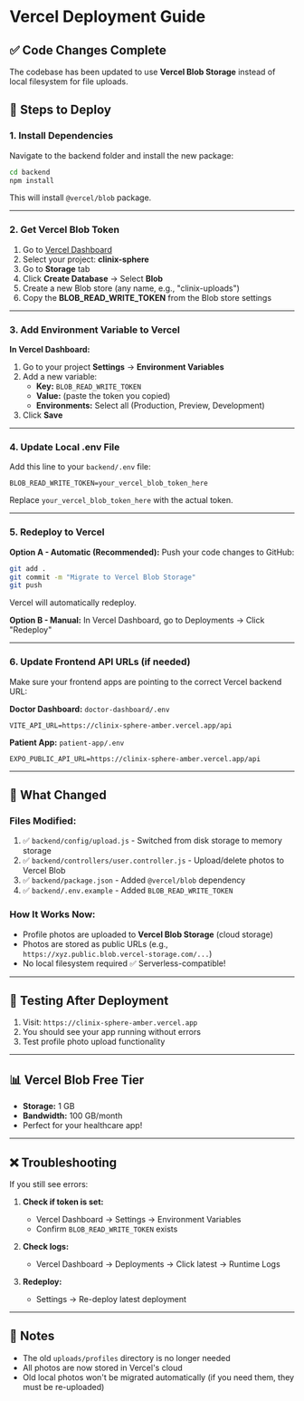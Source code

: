# Vercel Deployment Guide

## ✅ Code Changes Complete

The codebase has been updated to use **Vercel Blob Storage** instead of local filesystem for file uploads.

## 🚀 Steps to Deploy

### 1. Install Dependencies

Navigate to the backend folder and install the new package:

```bash
cd backend
npm install
```

This will install `@vercel/blob` package.

---

### 2. Get Vercel Blob Token

1. Go to [Vercel Dashboard](https://vercel.com/dashboard)
2. Select your project: **clinix-sphere**
3. Go to **Storage** tab
4. Click **Create Database** → Select **Blob**
5. Create a new Blob store (any name, e.g., "clinix-uploads")
6. Copy the **BLOB_READ_WRITE_TOKEN** from the Blob store settings

---

### 3. Add Environment Variable to Vercel

**In Vercel Dashboard:**

1. Go to your project **Settings** → **Environment Variables**
2. Add a new variable:
   - **Key:** `BLOB_READ_WRITE_TOKEN`
   - **Value:** (paste the token you copied)
   - **Environments:** Select all (Production, Preview, Development)
3. Click **Save**

---

### 4. Update Local .env File

Add this line to your `backend/.env` file:

```env
BLOB_READ_WRITE_TOKEN=your_vercel_blob_token_here
```

Replace `your_vercel_blob_token_here` with the actual token.

---

### 5. Redeploy to Vercel

**Option A - Automatic (Recommended):**
Push your code changes to GitHub:
```bash
git add .
git commit -m "Migrate to Vercel Blob Storage"
git push
```
Vercel will automatically redeploy.

**Option B - Manual:**
In Vercel Dashboard, go to Deployments → Click "Redeploy"

---

### 6. Update Frontend API URLs (if needed)

Make sure your frontend apps are pointing to the correct Vercel backend URL:

**Doctor Dashboard:** `doctor-dashboard/.env`
```env
VITE_API_URL=https://clinix-sphere-amber.vercel.app/api
```

**Patient App:** `patient-app/.env`
```env
EXPO_PUBLIC_API_URL=https://clinix-sphere-amber.vercel.app/api
```

---

## 🎯 What Changed

### Files Modified:
1. ✅ `backend/config/upload.js` - Switched from disk storage to memory storage
2. ✅ `backend/controllers/user.controller.js` - Upload/delete photos to Vercel Blob
3. ✅ `backend/package.json` - Added `@vercel/blob` dependency
4. ✅ `backend/.env.example` - Added `BLOB_READ_WRITE_TOKEN`

### How It Works Now:
- Profile photos are uploaded to **Vercel Blob Storage** (cloud storage)
- Photos are stored as public URLs (e.g., `https://xyz.public.blob.vercel-storage.com/...`)
- No local filesystem required ✅ Serverless-compatible!

---

## 🧪 Testing After Deployment

1. Visit: `https://clinix-sphere-amber.vercel.app`
2. You should see your app running without errors
3. Test profile photo upload functionality

---

## 📊 Vercel Blob Free Tier

- **Storage:** 1 GB
- **Bandwidth:** 100 GB/month
- Perfect for your healthcare app!

---

## ❌ Troubleshooting

If you still see errors:

1. **Check if token is set:**
   - Vercel Dashboard → Settings → Environment Variables
   - Confirm `BLOB_READ_WRITE_TOKEN` exists

2. **Check logs:**
   - Vercel Dashboard → Deployments → Click latest → Runtime Logs

3. **Redeploy:**
   - Settings → Re-deploy latest deployment

---

## 📝 Notes

- The old `uploads/profiles` directory is no longer needed
- All photos are now stored in Vercel's cloud
- Old local photos won't be migrated automatically (if you need them, they must be re-uploaded)
